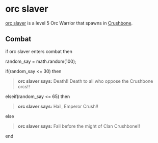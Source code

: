 # orc slaver



[orc slaver](/npc/58029) is a level 5 Orc Warrior that spawns in [Crushbone](/zone/58).



## Combat

if orc slaver enters combat  then


random_say = math.random(100);


if(random_say <= 30) then



>**orc slaver says:** Death!!  Death to all who oppose the Crushbone orcs!!


elseif(random_say <= 65) then



>**orc slaver says:** Hail, Emperor Crush!!


else



>**orc slaver says:** Fall before the might of Clan Crushbone!!

end